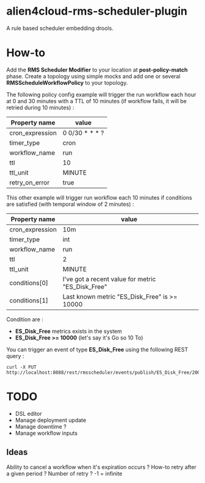 # alien4cloud-rms-scheduler-plugin
A rule based scheduler embedding drools.

# How-to

Add the **RMS Scheduler Modifier** to your location at **post-policy-match** phase.
Create a topology using simple mocks and add one or several **RMSScheduleWorkflowPolicy** to your topology.

The following policy config example will trigger the run workflow each hour at 0 and 30 minutes with a TTL of 10 minutes (if workflow fails, it will be retried during 10 minutes) :

Property name | value
------------ | -------------
cron_expression | 0 0/30 * * * ?
timer_type | cron
workflow_name | run
ttl | 10
ttl_unit | MINUTE
retry_on_error | true

This other example will trigger run workflow each 10 minutes if conditions are satisfied (with temporal window of 2 minutes) :

Property name | value
------------ | -------------
cron_expression | 10m
timer_type | int
workflow_name | run
ttl | 2
ttl_unit | MINUTE
conditions[0] | I've got a recent value for metric "ES_Disk_Free"
conditions[1] | Last known metric "ES_Disk_Free" is >= 10000

Condition are :
- **ES_Disk_Free** metrics exists in the system
- **ES_Disk_Free >= 10000** (let's say it's Go so 10 To)

You can trigger an event of type **ES_Disk_Free** using the following REST query :
```
curl -X PUT http://localhost:8088/rest/rmsscheduler/events/publish/ES_Disk_Free/20000
```

# TODO

- DSL editor
- Manage deployment update
- Manage downtime ? 
- Manage workflow inputs

## Ideas

Ability to cancel a workflow when it's expiration occurs ?
How-to retry after a given period ?
Number of retry ? -1 = infinite

